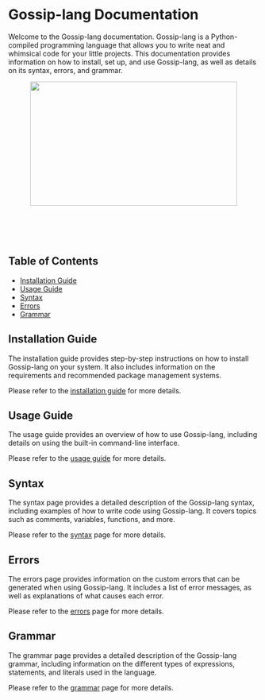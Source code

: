 # Gossip-lang Documentation

Welcome to the Gossip-lang documentation. Gossip-lang is a Python-compiled programming language that allows you to write neat and whimsical code for your little projects. This documentation provides information on how to install, set up, and use Gossip-lang, as well as details on its syntax, errors, and grammar.

<div align = center>
<a href = "github.com/plugyawn/gossip"><img width="417px" height="250px" src= "https://user-images.githubusercontent.com/76529011/212722586-7861a029-53d6-4e8c-af40-5fa92dc7ddf0.png"></a>
</div>

```{toctree} errors.md
```
```{toctree} installation_guide.md
```
```{toctree} usage_guide.md
```
```{toctree} syntax.md
```
```{toctree} grammar.md
```

## Table of Contents

- [Installation Guide](installation_guide.md)
- [Usage Guide](usage_guide.md)
- [Syntax](syntax.md)
- [Errors](errors.md)
- [Grammar](grammar.md)

## Installation Guide

The installation guide provides step-by-step instructions on how to install Gossip-lang on your system. It also includes information on the requirements and recommended package management systems.

Please refer to the [installation guide](installation_guide.md) for more details.

## Usage Guide

The usage guide provides an overview of how to use Gossip-lang, including details on using the built-in command-line interface.

Please refer to the [usage guide](usage_guide.md) for more details.

## Syntax

The syntax page provides a detailed description of the Gossip-lang syntax, including examples of how to write code using Gossip-lang. It covers topics such as comments, variables, functions, and more.

Please refer to the [syntax](syntax.md) page for more details.

## Errors

The errors page provides information on the custom errors that can be generated when using Gossip-lang. It includes a list of error messages, as well as explanations of what causes each error.

Please refer to the [errors](errors.md) page for more details.

## Grammar

The grammar page provides a detailed description of the Gossip-lang grammar, including information on the different types of expressions, statements, and literals used in the language.

Please refer to the [grammar](grammar.md) page for more details.
